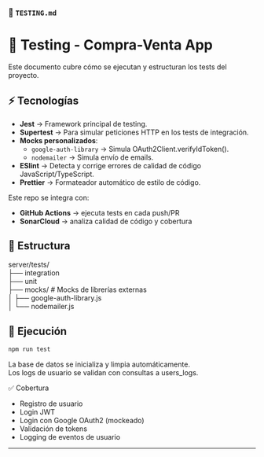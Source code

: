 ### 📄 `TESTING.md`

# 🧪 Testing - Compra-Venta App

Este documento cubre cómo se ejecutan y estructuran los tests del proyecto.



## ⚡ Tecnologías
- **Jest** → Framework principal de testing.
- **Supertest** → Para simular peticiones HTTP en los tests de integración.
- **Mocks personalizados**:
  - `google-auth-library` → Simula OAuth2Client.verifyIdToken().
  - `nodemailer` → Simula envío de emails.
- **ESlint**  → Detecta y corrige errores de calidad de código JavaScript/TypeScript.
- **Prettier**  → Formateador automático de estilo de código.

Este repo se integra con:
- **GitHub Actions** → ejecuta tests en cada push/PR
- **SonarCloud** → analiza calidad de código y cobertura


## 📂 Estructura
server/tests/  
├── integration  
├── unit  
├── mocks/ # Mocks de librerías externas  
│ ├── google-auth-library.js  
│ └── nodemailer.js  



## 🚀 Ejecución
```bash
npm run test
```

La base de datos se inicializa y limpia automáticamente.  
Los logs de usuario se validan con consultas a users_logs.  




✅ Cobertura
- Registro de usuario
- Login JWT
- Login con Google OAuth2 (mockeado)
- Validación de tokens
- Logging de eventos de usuario

---
